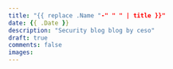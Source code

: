 ```yaml
---
title: "{{ replace .Name "-" " " | title }}"
date: {{ .Date }}
description: "Security blog blog by ceso"
draft: true
comments: false
images:
---
```

